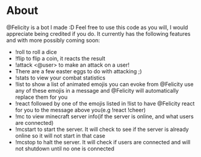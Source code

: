 # About
@Felicity is a bot I made :D
Feel free to use this code as you will, I would appreciate being credited if you do.
It currently has the following features and with more possibly coming soon:
* !roll <number> to roll a dice
* !flip to flip a coin, it reacts the result
* !attack <@user> to make an attack on a user!
* There are a few easter eggs to do with attacking ;)
* !stats to view your combat statistics
* !list to show a list of animated emojis you can evoke from @Felicity use any of these emojis in a message and @Felicity will automatically replace them for you
* !react followed by one of the emojis listed in !list to have @Felicity react for you to the message above you(e.g !react !cheer)
* !mc to view minecraft server info(if the server is online, and what users are connected)
* !mcstart to start the server. It will check to see if the server is already online so it will not start in that case
* !mcstop to halt the server. It will check if users are connected and will not shutdown until no one is connected
